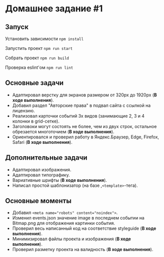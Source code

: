 # Домашнее задание #1

## Запуск

Установить зависимости `npm install`

Запустить проект `npm run start`

Собрать проект `npm run build`

Проверка eslint'ом `npm run lint`

## Основные задачи

* Адаптировал верстку для экранов размером от 320px до 1920px (**В ходе выполнения**).
* Добавил раздел "Авторские права" в подвал сайта с ссылкой на лицензию.
* Реализовал карточки событий 3х видов (занимающие 2, 3 и 4 колонки в grid-сетке).
* Заголовоки могут состоять не более, чем из двух строк, остальное обрезается многоточием (**В ходе выполнения**).
* Ориентировался и проверил работу в Яндекс.Браузер, Edge, Firefox, Safari (**В ходе выполнения**).

## Дополнительные задачи

* Адаптировал изображения.
* Адаптировал типографику.
* Вариативные шрифты (**В ходе выполнения**).
* Написал простой шаблонизатор (на базе ,`<template>`-тега).

## Основные моменты

* Добавил `<meta name="robots" content="noindex">`.
* Изменил events.json значение image в последнем событии на Bitmap.png для отображения картинки события.
* Проверил весь написанный код на соответствие styleguide (**В ходе выполнения**).
* Минимизировал файлы проекта и изображения (**В ходе выполнения**).
* Проверил разметку проекта на валидность (**В ходе выполнения**).
